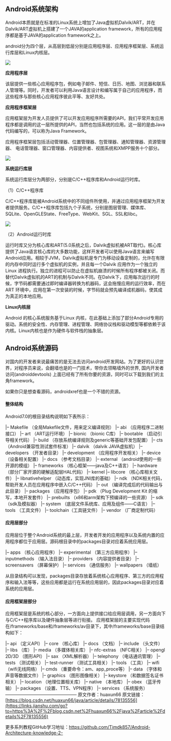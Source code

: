 ## Android系统架构

Android本质就是在标准的Linux系统上增加了Java虚拟机Dalvik/ART，并在Dalvik/ART虚拟机上搭建了一个JAVA的application framework，所有的应用程序都是基于JAVA的application framework之上。

android分为四个层，从高层到低层分别是应用程序层、应用程序框架层、系统运行库层和Linux内核层。

![](//upload-images.jianshu.io/upload_images/19956127-c7bd24f84d49f19f.png?imageMogr2/auto-orient/strip|imageView2/2/w/640/format/webp)

**应用程序层**

该层提供一些核心应用程序包，例如电子邮件、短信、日历、地图、浏览器和联系人管理等。同时，开发者可以利用Java语言设计和编写属于自己的应用程序，而这些程序与那些核心应用程序彼此平等、友好共处。

**应用程序框架层**

应用框架层为开发人员提供了可以开发应用程序所需要的API，我们平常开发应用程序都是调用的这一层所提供的API，当然也包括系统的应用。这一层的是由Java代码编写的，可以称为Java Framework。

应用程序框架层包括活动管理器、位置管理器、包管理器、通知管理器、资源管理器、 电话管理器、窗口管理器、内容提供者、视图系统和XMPP服务十个部分。

![](//upload-images.jianshu.io/upload_images/19956127-60cd064232386eb9.png?imageMogr2/auto-orient/strip|imageView2/2/w/711/format/webp)

**系统运行库层**

系统运行库层分为两部分，分别是C/C++程序库和Android运行时库。

（1）C/C++程序库

C/C++程序库能被Android系统中的不同组件所使用，并通过应用程序框架为开发者提供服务。C/C++程序库包括九个子系统，分别是图层管理、媒体库、SQLite、OpenGLEState、FreeType、WebKit、SGL、SSL和libc。

![](//upload-images.jianshu.io/upload_images/19956127-a5ffc6b4a01b9df4.png?imageMogr2/auto-orient/strip|imageView2/2/w/716/format/webp)

（2）Android运行时库

运行时库又分为核心库和ART(5.0系统之后，Dalvik虚拟机被ART取代)。核心库提供了Java语言核心库的大多数功能，这样开发者可以使用Java语言来编写Android应用。相较于JVM，Dalvik虚拟机是专门为移动设备定制的，允许在有限的内存中同时运行多个虚拟机的实例，并且每一个Dalvik 应用作为一个独立的Linux 进程执行。独立的进程可以防止在虚拟机崩溃的时候所有程序都被关闭。而替代Dalvik虚拟机的ART的机制与Dalvik不同。在Dalvik下，应用每次运行的时候，字节码都需要通过即时编译器转换为机器码，这会拖慢应用的运行效率，而在ART 环境中，应用在第一次安装的时候，字节码就会预先编译成机器码，使其成为真正的本地应用。

**Linux内核层**

Android 的核心系统服务基于Linux 内核，在此基础上添加了部分Android专用的驱动。系统的安全性、内存管理、进程管理、网络协议栈和驱动模型等都依赖于该内核。Linux内核也是作为硬件与软件栈的抽象层。

## Android系统源码

对国内的开发者来说最痛苦的是无法去访问android开发网站。为了更好的认识世界，对程序员来说，会翻墙也是的一门技术，带你去领略墙外的世界, 国内开发者访问(androiddevtools) 上面已经有了所有你要的资源，同时可以下载到我们的主角framework。

如果你只是想查看源码，androidxref也是一个不错的资源。

#### 整体结构

Android7.0的根目录结构说明如下表所示：

|– Makefile （全局Makefile文件，用来定义编译规则）
|– abi （应用程序二进制接口）
|– art （ART运行环境）
|– bionic （bionic C库）
|– bootable （启动引导相关代码）
|– build （存放系统编译规则及generic等基础开发包配置）
|– cts （Android兼容性测试套件标准）
|– dalvik （dalvik JAVA虚拟机）
|– developers （开发者目录）
|– development （应用程序开发相关）
|– device （设备相关配置）
|– docs （参考文档目录）
|– external （android使用的一些开源的模组）
|– frameworks （核心框架——java及C++语言）
|– hardware （部分厂家开源的硬解适配层HAL代码）
|– kernel
|– libcore （核心库相关文件）
|– libnativehelper （动态库，实现JNI库的基础）
|– ndk （NDK相关代码，帮助开发人员在应用程序中嵌入C/C++代码）
|– out （编译完成后的代码输出与此目录）
|– packages （应用程序包）
|– pdk （Plug Development Kit 的缩写，本地开发套件）
|– prebuilts （x86和arm架构下预编译的一些资源）
|– sdk （sdk及模拟器）
|– system （底层文件系统库、应用及组件——C语言）
|– tools （工具文件）
|– toolchain（工具链文件）
|– vendor （厂商定制代码）

#### 应用层部分

应用层位于整个Android系统的最上层，开发者开发的应用程序以及系统内置的应用程序都位于应用层。源码根目录中的packages目录对应着系统应用层。

|– apps （核心应用程序）
|– experimental （第三方应用程序）
|– inputmethods （输入法目录）
|– providers （内容提供者目录）
|– screensavers （屏幕保护）
|– services （通信服务）
|– wallpapers （墙纸）

从目录结构可以发现，packages目录存放着系统核心应用程序、第三方的应用程序和输入法等等，这些应用都是运行在系统应用层的，因此packages目录对应着系统的应用层。

#### 应用框架层部分

应用框架层是系统的核心部分，一方面向上提供接口给应用层调用，另一方面向下与C/C++程序库以及硬件抽象层等进行衔接。 应用框架层的主要实现代码在/frameworks/base和/frameworks/av目录下，其中/frameworks/base目录结构如下：

|– api （定义API）
|– core （核心库）
|– docs （文档）
|– include （头文件）
|– libs （库）
|– media （多媒体相关库）
|– nfc-extras （NFC相关）
|– opengl 2D/3D （图形API）
|– sax （XML解析器）
|– telephony （电话通讯管理）
|– tests （测试相关）
|– test-runner （测试工具相关）
|– tools （工具）
|– wifi （wifi无线网络）
|– cmds （重要命令：am、app_proce等）
|– data （字体和声音等数据文件）
|– graphics （图形图像相关）
|– keystore （和数据签名证书相关）
|– location （地理位置相关库）
|– native （本地库）
|– obex （蓝牙传输）
|– packages （设置、TTS、VPN程序）
|– services （系统服务）
————————————————
原文作者：huaxun66
原文链接：[https://blog.csdn.net/huaxun66/java/article/details/78135556](https://links.jianshu.com/go?to=https%3A%2F%2Fblog.csdn.net%2Fhuaxun66%2Fjava%2Farticle%2Fdetails%2F78135556)


更多系列教程GitHub学习地址：https://github.com/Timdk857/Android-Architecture-knowledge-2-
